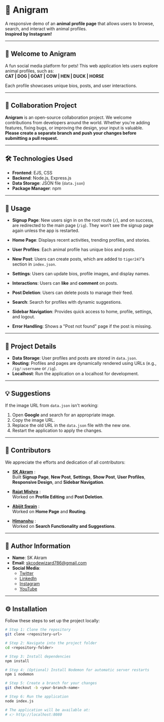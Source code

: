 # 🐾 Anigram  

A responsive demo of an **animal profile page** that allows users to browse, search, and interact with animal profiles.  
**Inspired by Instagram!**

---

## 🎉 Welcome to Anigram  

A fun social media platform for pets! This web application lets users explore animal profiles, such as:  
**CAT | DOG | GOAT | COW | HEN | DUCK | HORSE**

Each profile showcases unique bios, posts, and user interactions.

---

## 🤝 Collaboration Project  

**Anigram** is an open-source collaboration project. We welcome contributions from developers around the world. Whether you're adding features, fixing bugs, or improving the design, your input is valuable.  
**Please create a separate branch and push your changes before submitting a pull request.**

---

## 🛠️ Technologies Used  

- **Frontend**: EJS, CSS  
- **Backend**: Node.js, Express.js  
- **Data Storage**: JSON file (`data.json`)  
- **Package Manager**: npm  

---

## 🚀 Usage  

- **Signup Page**: New users sign in on the root route (`/`), and on success, are redirected to the main page (`/ig`). They won’t see the signup page again unless the app is restarted.

- **Home Page**: Displays recent activities, trending profiles, and stories.

- **User Profiles**: Each animal profile has unique bios and posts.

- **New Post**: Users can create posts, which are added to `tiger247`'s section in `index.json`.

- **Settings**: Users can update bios, profile images, and display names.

- **Interactions**: Users can **like** and **comment** on posts.

- **Post Deletion**: Users can delete posts to manage their feed.

- **Search**: Search for profiles with dynamic suggestions.

- **Sidebar Navigation**: Provides quick access to home, profile, settings, and logout.

- **Error Handling**: Shows a "Post not found" page if the post is missing.

---

## 📂 Project Details  

- **Data Storage**: User profiles and posts are stored in `data.json`.  
- **Routing**: Profiles and pages are dynamically rendered using URLs (e.g., `/ig/:username` or `/ig`).  
- **Localhost**: Run the application on a localhost for development.

---

## 💡 Suggestions  

If the image URL from `data.json` isn't working:  
1. Open **Google** and search for an appropriate image.  
2. Copy the image URL.  
3. Replace the old URL in the `data.json` file with the new one.  
4. Restart the application to apply the changes.

---

## 👥 Contributors  

We appreciate the efforts and dedication of all contributors:

- **[SK Akram](https://github.com/akramcodez)** :  
  Built **Signup Page**, **New Post**, **Settings**, **Show Post**, **User Profiles**, **Responsive Design**, and **Sidebar Navigation**.

- **[Rajat Mishra](https://github.com/mishraRj)** :  
  Worked on **Profile Editing** and **Post Deletion**.

- **[Abijit Swain](https://github.com/Abhijit8951)** :  
  Worked on **Home Page** and **Routing**.

- **[Himanshu](https://github.com/Himanshu19-coder)** :  
  Worked on **Search Functionality and Suggestions**.

---

## 👤 Author Information  

- **Name**: SK Akram  
- **Email**: skcodewizard786@gmail.com  
- **Social Media**:  
  - [Twitter](https://twitter.com/akramcodez)  
  - [LinkedIn](https://www.linkedin.com/in/sk-akram-aaa903318/)  
  - [Instagram](https://instagram.com/akramcodez)  
  - [YouTube](https://youtube.com/@akramcodez)  

---

## ⚙️ Installation  

Follow these steps to set up the project locally:  

```bash
# Step 1: Clone the repository
git clone <repository-url>

# Step 2: Navigate into the project folder
cd <repository-folder>

# Step 3: Install dependencies
npm install

# Step 4: (Optional) Install Nodemon for automatic server restarts
npm i nodemon

# Step 5: Create a branch for your changes
git checkout -b <your-branch-name>

# Step 6: Run the application
node index.js

# The application will be available at:
# 👉 http://localhost:8080
